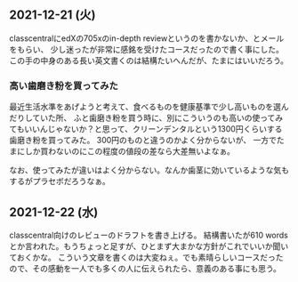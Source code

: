 ## 2021-12-21 (火)

classcentralにedXの705xのin-depth reviewというのを書かないか、とメールをもらい、
少し迷ったが非常に感銘を受けたコースだったので書く事にした。
この手の中身のある長い英文書くのは結構たいへんだが、たまにはいいだろう。

### 高い歯磨き粉を買ってみた

最近生活水準をあげようと考えて、食べるものを健康基準で少し高いものを選んだりしていた所、
ふと歯磨き粉を買う時に、別にこういうのも高いの使ってみてもいいんじゃないか？と思って、クリーンデンタルという1300円くらいする歯磨き粉を買ってみた。
300円のものと違うのかよく分からないが、
一方でたまにしか買わないのにこの程度の値段の差なら大差無いよなぁ。

なお、使ってみたが違いはよく分からない。なんか歯茎に効いているような気もするがプラセボだろうなぁ。

## 2021-12-22 (水)

classcentral向けのレビューのドラフトを書き上げる。
結構書いたが610 wordsとか言われた。もうちょっと足すが、ひとまず大まかな方針がこれでいいか聞いておくかな。
こういう文章を書くのは大変ねぇ。でも素晴らしいコースだったので、その感動を一人でも多くの人に伝えられたら、意義のある事にも思う。